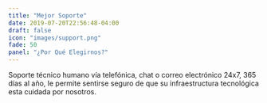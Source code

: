 ```yaml
---
title: "Mejor Soporte"
date: 2019-07-20T22:56:48-04:00
draft: false
icon: "images/support.png"
fade: 50
panel: "¿Por Qué Elegirnos?"
---
```

Soporte técnico humano vía telefónica, chat o correo electrónico 24x7, 365 días al año, le permite sentirse seguro de que su infraestructura tecnológica esta cuidada por nosotros.
